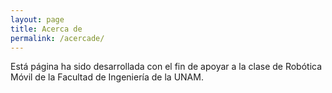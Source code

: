 ```yaml
---
layout: page
title: Acerca de
permalink: /acercade/
---
```


Está página ha sido desarrollada con el fin de apoyar a la clase de Robótica Móvil de la Facultad de Ingeniería de la UNAM.
